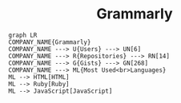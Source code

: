 <h1 align="center">Grammarly</h1>

```mermaid
graph LR
COMPANY_NAME{Grammarly}
COMPANY_NAME ---> U{Users} ---> UN[6]
COMPANY_NAME ---> R{Repositories} ---> RN[14]
COMPANY_NAME ---> G{Gists} ---> GN[268]
COMPANY_NAME ---> ML{Most Used<br>Languages}
ML --> HTML[HTML]
ML --> Ruby[Ruby]
ML --> JavaScript[JavaScript]
```
